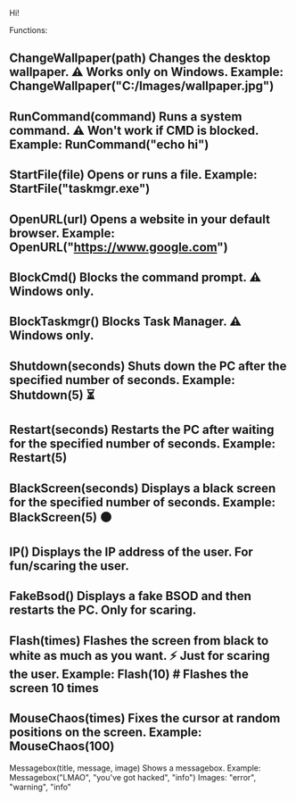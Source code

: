 Hi!

Functions:

ChangeWallpaper(path)
Changes the desktop wallpaper.
⚠️ Works only on Windows.
Example: ChangeWallpaper("C:/Images/wallpaper.jpg")
-------------------------------------------

RunCommand(command)
Runs a system command.
⚠️ Won't work if CMD is blocked.
Example: RunCommand("echo hi")
------------------
StartFile(file)
Opens or runs a file.
Example: StartFile("taskmgr.exe")
------------
OpenURL(url)
Opens a website in your default browser.
Example: OpenURL("https://www.google.com")
----------
BlockCmd()
Blocks the command prompt.
⚠️ Windows only.
-------------
BlockTaskmgr()
Blocks Task Manager.
⚠️ Windows only.
-----
Shutdown(seconds)
Shuts down the PC after the specified number of seconds.
Example: Shutdown(5) ⏳
-----
Restart(seconds)
Restarts the PC after waiting for the specified number of seconds.
Example: Restart(5) 
---
BlackScreen(seconds)
Displays a black screen for the specified number of seconds.
Example: BlackScreen(5) ⚫
----
IP()
Displays the IP address of the user. For fun/scaring the user. 
----
FakeBsod()
Displays a fake BSOD and then restarts the PC. Only for scaring. 
-----
Flash(times)
Flashes the screen from black to white as much as you want. ⚡
Just for scaring the user.
Example: Flash(10) # Flashes the screen 10 times
----
MouseChaos(times)
Fixes the cursor at random positions on the screen.
Example: MouseChaos(100) 
-----
Messagebox(title, message, image)
Shows a messagebox.
Example: Messagebox("LMAO", "you've got hacked", "info")
Images: "error", "warning", "info"